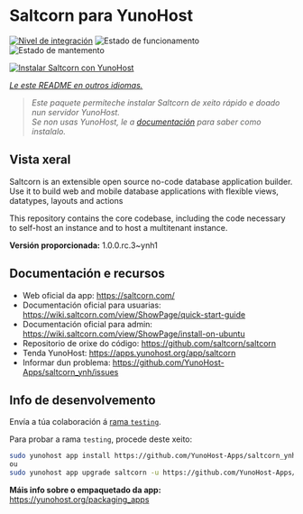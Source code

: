 <!--
NOTA: Este README foi creado automáticamente por <https://github.com/YunoHost/apps/tree/master/tools/readme_generator>
NON debe editarse manualmente.
-->

# Saltcorn para YunoHost

[![Nivel de integración](https://dash.yunohost.org/integration/saltcorn.svg)](https://ci-apps.yunohost.org/ci/apps/saltcorn/) ![Estado de funcionamento](https://ci-apps.yunohost.org/ci/badges/saltcorn.status.svg) ![Estado de mantemento](https://ci-apps.yunohost.org/ci/badges/saltcorn.maintain.svg)

[![Instalar Saltcorn con YunoHost](https://install-app.yunohost.org/install-with-yunohost.svg)](https://install-app.yunohost.org/?app=saltcorn)

*[Le este README en outros idiomas.](./ALL_README.md)*

> *Este paquete permíteche instalar Saltcorn de xeito rápido e doado nun servidor YunoHost.*  
> *Se non usas YunoHost, le a [documentación](https://yunohost.org/install) para saber como instalalo.*

## Vista xeral

Saltcorn is an extensible open source no-code database application builder. Use it to build web and mobile database applications with flexible views, datatypes, layouts and actions

This repository contains the core codebase, including the code necessary to self-host an instance and to host a multitenant instance.


**Versión proporcionada:** 1.0.0.rc.3~ynh1
## Documentación e recursos

- Web oficial da app: <https://saltcorn.com/>
- Documentación oficial para usuarias: <https://wiki.saltcorn.com/view/ShowPage/quick-start-guide>
- Documentación oficial para admin: <https://wiki.saltcorn.com/view/ShowPage/install-on-ubuntu>
- Repositorio de orixe do código: <https://github.com/saltcorn/saltcorn>
- Tenda YunoHost: <https://apps.yunohost.org/app/saltcorn>
- Informar dun problema: <https://github.com/YunoHost-Apps/saltcorn_ynh/issues>

## Info de desenvolvemento

Envía a túa colaboración á [rama `testing`](https://github.com/YunoHost-Apps/saltcorn_ynh/tree/testing).

Para probar a rama `testing`, procede deste xeito:

```bash
sudo yunohost app install https://github.com/YunoHost-Apps/saltcorn_ynh/tree/testing --debug
ou
sudo yunohost app upgrade saltcorn -u https://github.com/YunoHost-Apps/saltcorn_ynh/tree/testing --debug
```

**Máis info sobre o empaquetado da app:** <https://yunohost.org/packaging_apps>
